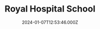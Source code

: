 ---
date: 2024-01-07T12:53:46.000Z
title: Royal Hospital School
latitude: 51.97267591431155
longitude: 1.1535968924867694
category: checkin
---